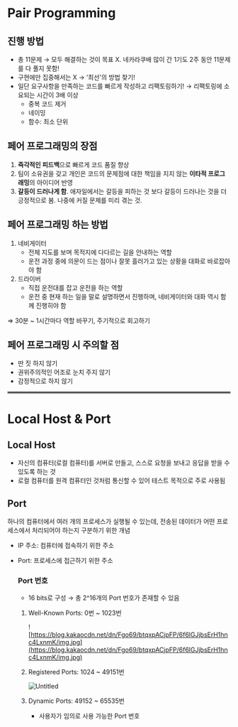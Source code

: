 # Pair Programming

## 진행 방법

- 총 11문제 → 모두 해결하는 것이 목표 X. 네카라쿠배 많이 간 1기도 2주 동안 11문제를 다 풀지 못함!
- 구현에만 집중해서는 X → ‘최선'의 방법 찾기!
- 일단 요구사항을 만족하는 코드를 빠르게 작성하고 리팩토링하기! → 리팩토링에 소요되는 시간이 3배 이상
    - 중복 코드 제거
    - 네이밍
    - 함수: 최소 단위

## 페어 프로그래밍의 장점

1. **즉각적인 피드백**으로 빠르게 코드 품질 향상
2. 팀이 소유권을 갖고 개인은 코드의 문제점에 대한 책임을 지지 않는 **이타적 프로그래밍**의 아이디어 반영
3. **갈등이 드러나게 함**. 애자일에서는 갈등을 피하는 것 보다 갈등이 드러나는 것을 더 긍정적으로 봄. 나중에 커질 문제를 미리 겪는 것.

## 페어 프로그래밍 하는 방법

1. 네비게이터
    - 전체 지도를 보며 목적지에 다다르는 길을 안내하는 역할
    - 운전 과정 중에 의문이 드는 점이나 잘못 흘러가고 있는 상황을 대화로 바로잡아야 함
2. 드라이버
    - 직접 운전대를 잡고 운전을 하는 역할
    - 운전 중 현재 하는 일을 말로 설명하면서 진행하며, 네비게이터와 대화 역시 함께 진행히야 함

⇒ 30분 ~ 1시간마다 역할 바꾸기, 주기적으로 회고하기

## 페어 프로그래밍 시 주의할 점

- 딴 짓 하지 않기
- 권위주의적인 어조로 눈치 주지 않기
- 감정적으로 하지 않기

<hr style="border:2px solid gray">

# Local Host & Port

## Local Host

- 자신의 컴퓨터(로컬 컴퓨터)를 서버로 만들고, 스스로 요청을 보내고 응답을 받을 수 있도록 하는 것
- 로컬 컴퓨터를 원격 컴퓨터인 것처럼 통신할 수 있어 테스트 목적으로 주로 사용됨

## Port

하나의 컴퓨터에서 여러 개의 프로세스가 실행될 수 있는데, 전송된 데이터가 어떤 프로세스에서 처리되어야 하는지 구분하기 위한 개념

- IP 주소: 컴퓨터에 접속하기 위한 주소
- Port: 프로세스에 접근하기 위한 주소
    
    
    ### Port 번호
    
    - 16 bits로 구성 → 총 2^16개의 Port 번호가 존재할 수 있음
    1. Well-Known Ports: 0번 ~ 1023번
        
        ![https://blog.kakaocdn.net/dn/Fgo69/btqxpACjpFP/6f6lGJjbsErH1hnc4LxnmK/img.jpg](https://blog.kakaocdn.net/dn/Fgo69/btqxpACjpFP/6f6lGJjbsErH1hnc4LxnmK/img.jpg)
        
    2. Registered Ports: 1024 ~ 49151번
        
        ![Untitled](https://user-images.githubusercontent.com/70943835/189875101-f5b527d5-3955-4aa8-9400-d119acf60110.png)

    3. Dynamic Ports: 49152 ~ 65535번
        - 사용자가 임의로 사용 가능한 Port 번호
